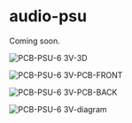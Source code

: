 # audio-psu

Coming soon.

![PCB-PSU-6 3V-3D](https://github.com/user-attachments/assets/297324e6-7568-4d8d-bd0f-78f4af84e53b)

![PCB-PSU-6 3V-PCB-FRONT](https://github.com/user-attachments/assets/28b6e5d2-f0fa-49e5-9ea4-c9de7adc566c)

![PCB-PSU-6 3V-PCB-BACK](https://github.com/user-attachments/assets/f7369750-7370-460e-b9d3-b49c1620e678)

![PCB-PSU-6 3V-diagram](https://github.com/user-attachments/assets/07defd74-45ef-439d-b4f3-4eea9ffafdba)
